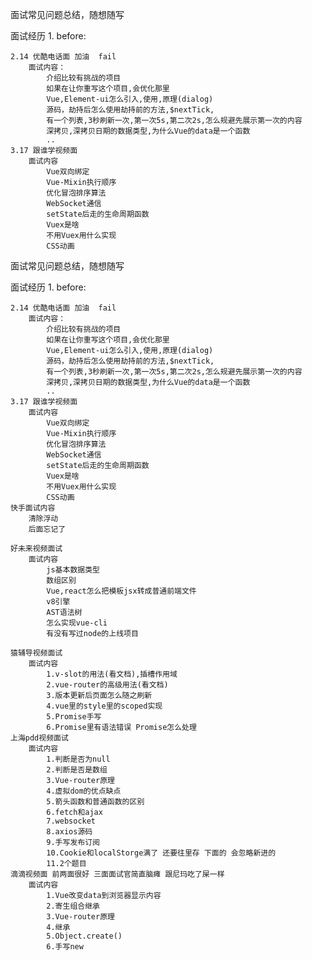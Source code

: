 面试常见问题总结，随想随写


面试经历
1.
    before:
    
    2.14 优酷电话面 加油  fail
        面试内容：
            介绍比较有挑战的项目
            如果在让你重写这个项目,会优化那里
            Vue,Element-ui怎么引入,使用,原理(dialog)
            源码，劫持后怎么使用劫持前的方法,$nextTick,
            有一个列表,3秒刷新一次,第一次5s,第二次2s,怎么规避先展示第一次的内容
            深拷贝,深拷贝日期的数据类型,为什么Vue的data是一个函数
            ..
    3.17 跟谁学视频面 
        面试内容
            Vue双向绑定
            Vue-Mixin执行顺序
            优化冒泡排序算法
            WebSocket通信
            setState后走的生命周期函数
            Vuex是啥
            不用Vuex用什么实现
            CSS动画

面试常见问题总结，随想随写


面试经历
1.
    before:
    
    2.14 优酷电话面 加油  fail
        面试内容：
            介绍比较有挑战的项目
            如果在让你重写这个项目,会优化那里
            Vue,Element-ui怎么引入,使用,原理(dialog)
            源码，劫持后怎么使用劫持前的方法,$nextTick,
            有一个列表,3秒刷新一次,第一次5s,第二次2s,怎么规避先展示第一次的内容
            深拷贝,深拷贝日期的数据类型,为什么Vue的data是一个函数
            ..
    3.17 跟谁学视频面 
        面试内容
            Vue双向绑定
            Vue-Mixin执行顺序
            优化冒泡排序算法
            WebSocket通信
            setState后走的生命周期函数
            Vuex是啥
            不用Vuex用什么实现
            CSS动画
    快手面试内容
        清除浮动
        后面忘记了

    好未来视频面试
        面试内容
            js基本数据类型
            数组区别
            Vue,react怎么把模板jsx转成普通前端文件
            v8引擎
            AST语法树
            怎么实现vue-cli
            有没有写过node的上线项目
    
    猿辅导视频面试
        面试内容
            1.v-slot的用法(看文档),插槽作用域
            2.vue-router的高级用法(看文档)
            3.版本更新后页面怎么随之刷新
            4.vue里的style里的scoped实现
            5.Promise手写
            6.Promise里有语法错误 Promise怎么处理
    上海pdd视频面试
        面试内容
            1.判断是否为null
            2.判断是否是数组
            3.Vue-router原理
            4.虚拟dom的优点缺点
            5.箭头函数和普通函数的区别
            6.fetch和ajax
            7.websocket
            8.axios源码
            9.手写发布订阅
            10.Cookie和localStorge满了 还要往里存 下面的 会忽略新进的
            11.2个题目
    滴滴视频面 前两面很好 三面面试官简直脑瘫 跟尼玛吃了屎一样
        面试内容
            1.Vue改变data到浏览器显示内容
            2.寄生组合继承
            3.Vue-router原理
            4.继承
            5.Object.create()
            6.手写new



